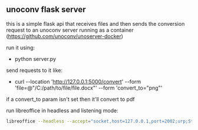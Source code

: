 ## unoconv flask server
this is a simple flask api that receives files and then sends the conversion request to an unoconv server running as a container (https://github.com/unoconv/unoserver-docker)

run it using:
 - python server.py

send requests to it like:
 - curl --location 'http://127.0.0.1:5000/convert' --form 'file=@"/C:/path/to/file/file.docx"' --form 'convert_to="png"'

if a convert_to param isn't set then it'll convert to pdf



run libreoffice in headless and listening mode:
```bash
libreoffice --headless --accept="socket,host=127.0.0.1,port=2002;urp;StarOffice.ServiceManager"
```